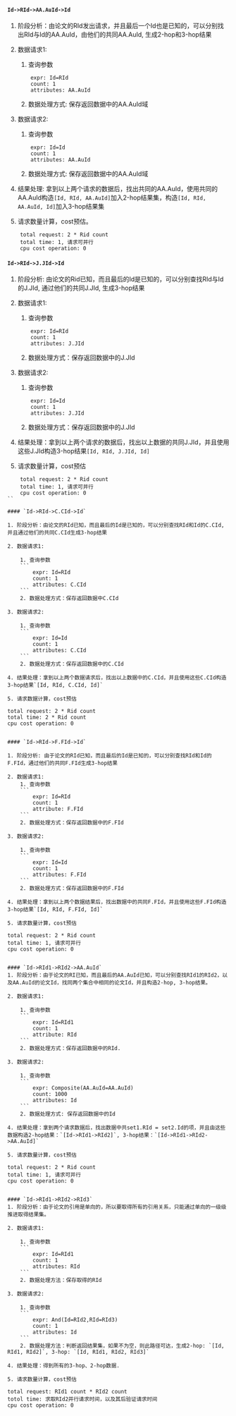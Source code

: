 #### `Id->RId->AA.AuId->Id`

1. 阶段分析：由论文的RId发出请求，并且最后一个Id也是已知的，可以分别找出RId与Id的AA.AuId，由他们的共同AA.AuId, 生成2-hop和3-hop结果

2. 数据请求1:

    1. 查询参数
    ```
        expr: Id=RId
        count: 1
        attributes: AA.AuId
    ```
    2. 数据处理方式: 保存返回数据中的AA.AuId域

2. 数据请求2:

    1. 查询参数
    ```
        expr: Id=Id
        count: 1
        attributes: AA.AuId
    ```
    2. 数据处理方式: 保存返回数据中的AA.AuId域

3. 结果处理: 拿到以上两个请求的数据后，找出共同的AA.AuId，使用共同的AA.AuId构造`[Id, RId, AA.AuId]`加入2-hop结果集，构造`[Id, RId, AA.AuId, Id]`加入3-hop结果集

4. 请求数量计算，cost预估。
```
    total request: 2 * Rid count
    total time: 1, 请求可并行
    cpu cost operation: 0
```

#### `Id->RId->J.JId->Id`

1. 阶段分析: 由论文的Rid已知，而且最后的Id是已知的，可以分别查找RId与Id的J.JId, 通过他们的共同J.JId, 生成3-hop结果

2. 数据请求1:
    
    1. 查询参数
    ```
        expr: Id=RId
        count: 1
        attributes: J.JId
    ```
    2. 数据处理方式：保存返回数据中的J.JId

3. 数据请求2:

    1. 查询参数
    ```
        expr: Id=Id
        count: 1
        attributes: J.JId
    ```
    2. 数据处理方式：保存返回数据中的J.JId

4. 结果处理：拿到以上两个请求的数据后，找出以上数据的共同J.JId，并且使用这些J.JId构造3-hop结果`[Id, RId, J.JId, Id]`

5. 请求数量计算，cost预估
```
    total request: 2 * Rid count
    total time: 1, 请求可并行
    cpu cost operation: 0
``

#### `Id->RId->C.CId->Id`

1. 阶段分析：由论文的RId已知，而且最后的Id是已知的，可以分别查找RId和Id的C.CId, 并且通过他们的共同C.CId生成3-hop结果

2. 数据请求1:
    
    1. 查询参数
    ```
        expr: Id=RId
        count: 1
        attributes: C.CId
    ```
    2. 数据处理方式：保存返回数据中C.CId

3. 数据请求2:
    
    1. 查询参数
    ```
        expr: Id=Id
        count: 1
        attributes: C.CId
    ```
    2. 数据处理方式：保存返回数据中的C.CId

4. 结果处理：拿到以上两个数据请求后，找出以上数据中的C.CId，并且使用这些C.CId构造3-hop结果`[Id, RId, C.CId, Id]`

5. 请求数据计算，cost预估
```
    total request: 2 * Rid count
    total time: 2 * Rid count
    cpu cost operation: 0
```

#### `Id->RId->F.FId->Id`

1. 阶段分析: 由于论文的RId已知，而且最后的Id是已知的，可以分别查找RId和Id的F.FId，通过他们的共同F.FId生成3-hop结果

2. 数据请求1:
    1. 查询参数
    ```
        expr: Id=RId
        count: 1
        attribute: F.FId
    ```
    2. 数据处理方式：保存返回数据中的F.FId

3. 数据请求2:
    
    1. 查询参数
    ```
        expr: Id=Id
        count: 1
        attributes: F.FId
    ```
    2. 数据处理方式：保存返回数据中的F.FId

4. 结果处理：拿到以上两个数据结果后，找出数据中的共同F.FId，并且使用这些F.FId构造3-hop结果`[Id, RId, F.FId, Id]`

5. 请求数量计算，cost预估
```
    total request: 2 * Rid count
    total time: 1, 请求可并行
    cpu cost operation: 0
```

#### `Id->RId1->RId2->AA.AuId`
1. 阶段分析：由于论文的RI已知，而且最后的AA.AuId已知，可以分别查找RId1的RId2，以及AA.AuId的论文Id，找同两个集合中相同的论文Id，并且构造2-hop, 3-hop结果。

2. 数据请求1:

    1. 查询参数
    ```
        expr: Id=RId1
        count: 1
        attribute: RId
    ```
    2. 数据处理方式：保存返回数据中的RId.

3. 数据请求2:

    1. 查询参数
    ```
        expr: Composite(AA.AuId=AA.AuId)
        count: 1000
        attributes: Id
    ```
    2. 数据处理方式: 保存返回数据中的Id

4. 结果处理：拿到两个请求数据后，找出数据中共set1.RId = set2.Id的项，并且由这些数据构造2-hop结果：`[Id->RId1->RId2]`, 3-hop结果：`[Id->RId1->RId2->AA.AuId]`

5. 请求数量计算，cost预估
```
    total request: 2 * Rid count
    total time: 1, 请求可并行
    cpu cost operation: 0
```

#### `Id->RId1->RId2->RId3`
1. 阶段分析：由于论文的引用是单向的，所以要取得所有的引用关系，只能通过单向的一级级推进取得结果集。

2. 数据请求1:
    
    1. 查询参数
    ```
        expr: Id=RId1
        count: 1
        attributes: RId
    ```
    2. 数据处理方法：保存取得的RId

3. 数据请求2:
    
    1. 查询参数
    ```
        expr: And(Id=RId2,RId=RId3)
        count: 1
        attributes: Id
    ```
    2. 数据处理方法：判断返回结果集，如果不为空，则此路径可达，生成2-hop: `[Id, RId1, RId2]`, 3-hop: `[Id, RId1, RId2, RId3]`

4. 结果处理：得到所有的3-hop、2-hop数据.

5. 请求数量计算，cost预估
```
    total request: RId1 count * RId2 count
    totol time: 求取RId2并行请求时间，以及其后验证请求时间
    cpu cost operation: 0
```
